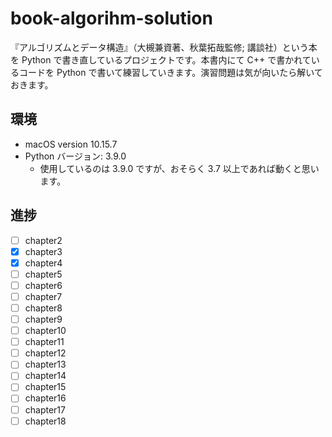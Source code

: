 # book-algorihm-solution

『アルゴリズムとデータ構造』（大槻兼資著、秋葉拓哉監修; 講談社）という本を Python で書き直しているプロジェクトです。本書内にて C++ で書かれているコードを Python で書いて練習していきます。演習問題は気が向いたら解いておきます。

## 環境

- macOS version 10.15.7
- Python バージョン: 3.9.0
  - 使用しているのは 3.9.0 ですが、おそらく 3.7 以上であれば動くと思います。

## 進捗

- [ ] chapter2
- [x] chapter3
- [x] chapter4
- [ ] chapter5
- [ ] chapter6
- [ ] chapter7
- [ ] chapter8
- [ ] chapter9
- [ ] chapter10
- [ ] chapter11
- [ ] chapter12
- [ ] chapter13
- [ ] chapter14
- [ ] chapter15
- [ ] chapter16
- [ ] chapter17
- [ ] chapter18
